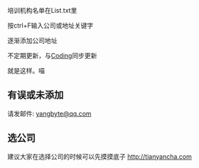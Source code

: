培训机构名单在List.txt里

按ctrl+F输入公司或地址关键字

逐渐添加公司地址

不定期更新，与[Coding](https://coding.net/u/2333bbbbyte/p/TI/git)同步更新

就是这样。喵

## 有误或未添加
请发邮件: yangbyte@qq.com

## 选公司

建议大家在选择公司的时候可以先摸摸底子 http://tianyancha.com